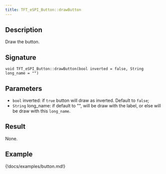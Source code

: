 ```yaml
---
title: TFT_eSPI_Button::drawButton
---
```


## Description

Draw the button.

## Signature

`void TFT_eSPI_Button::drawButton(bool inverted = false, String long_name = "")`

## Parameters

* `bool` inverted: if `true` button will draw as inverted. Default to `false`;
* `String` long_name: if default to "", will be draw with the label, or else will be draw with this `long_name`. 

## Result

None.

## Example

{!docs/examples/button.md!}
